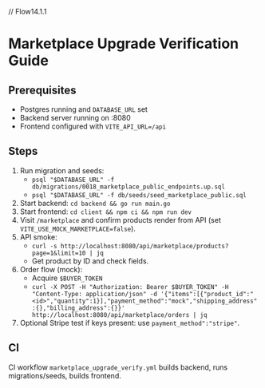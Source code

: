 // Flow14.1.1

# Marketplace Upgrade Verification Guide

## Prerequisites
- Postgres running and `DATABASE_URL` set
- Backend server running on :8080
- Frontend configured with `VITE_API_URL=/api`

## Steps
1. Run migration and seeds:
   - `psql "$DATABASE_URL" -f db/migrations/0018_marketplace_public_endpoints.up.sql`
   - `psql "$DATABASE_URL" -f db/seeds/seed_marketplace_public.sql`
2. Start backend: `cd backend && go run main.go`
3. Start frontend: `cd client && npm ci && npm run dev`
4. Visit `/marketplace` and confirm products render from API (set `VITE_USE_MOCK_MARKETPLACE=false`).
5. API smoke:
   - `curl -s http://localhost:8080/api/marketplace/products?page=1&limit=10 | jq`
   - Get product by ID and check fields.
6. Order flow (mock):
   - Acquire `$BUYER_TOKEN`
   - `curl -X POST -H "Authorization: Bearer $BUYER_TOKEN" -H "Content-Type: application/json" -d '{"items":[{"product_id":"<id>","quantity":1}],"payment_method":"mock","shipping_address":{},"billing_address":{}}' http://localhost:8080/api/marketplace/orders | jq`
7. Optional Stripe test if keys present: use `payment_method":"stripe"`.

## CI
CI workflow `marketplace_upgrade_verify.yml` builds backend, runs migrations/seeds, builds frontend.


